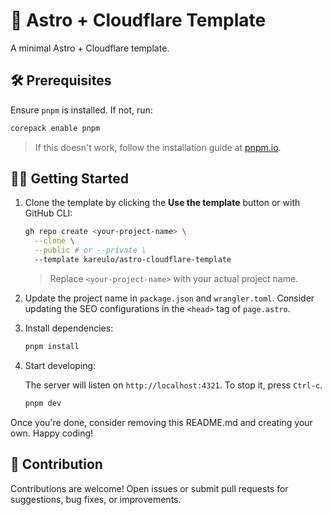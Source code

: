# 🚀 Astro + Cloudflare Template

A minimal Astro + Cloudflare template.

## 🛠️ Prerequisites

Ensure `pnpm` is installed. If not, run:

```sh
corepack enable pnpm
```

> If this doesn't work, follow the installation guide at [pnpm.io](https://pnpm.io/installation).

## 👨‍🚀 Getting Started

1. Clone the template by clicking the **Use the template** button or with GitHub CLI:

   ```sh
   gh repo create <your-project-name> \
     --clone \
     --public # or --private \
     --template kareulo/astro-cloudflare-template
   ```

   > Replace `<your-project-name>` with your actual project name.

2. Update the project name in `package.json` and `wrangler.toml`. Consider updating the SEO configurations in the `<head>` tag of `page.astro`.
3. Install dependencies:

   ```sh
   pnpm install
   ```

4. Start developing:

   The server will listen on `http://localhost:4321`. To stop it, press `Ctrl-c`.

   ```sh
   pnpm dev
   ```

Once you're done, consider removing this README.md and creating your own. Happy coding!

## 🤝 Contribution

Contributions are welcome! Open issues or submit pull requests for suggestions, bug fixes, or improvements.
